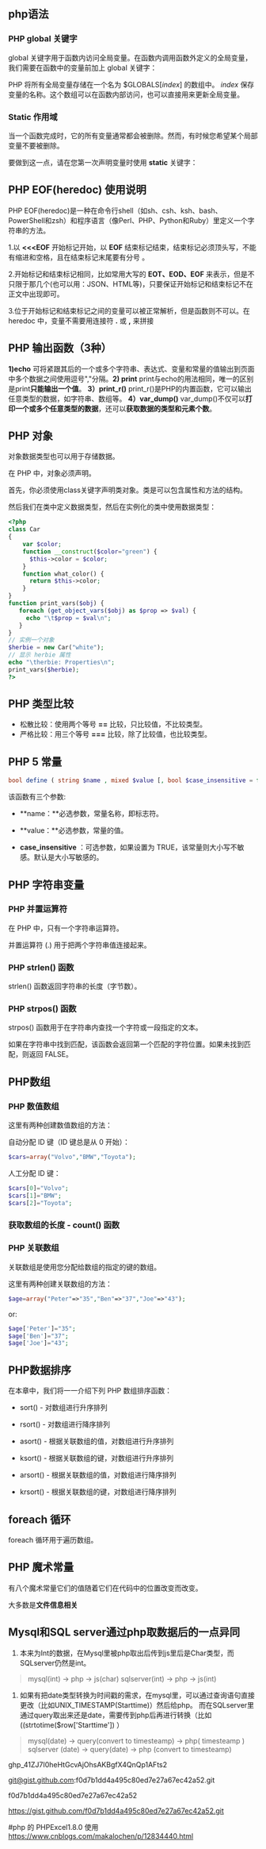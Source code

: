 ## php语法

### PHP global 关键字

global 关键字用于函数内访问全局变量。在函数内调用函数外定义的全局变量，我们需要在函数中的变量前加上 global 关键字：

PHP 将所有全局变量存储在一个名为 $GLOBALS[*index*] 的数组中。 *index* 保存变量的名称。这个数组可以在函数内部访问，也可以直接用来更新全局变量。

### Static 作用域

当一个函数完成时，它的所有变量通常都会被删除。然而，有时候您希望某个局部变量不要被删除。

要做到这一点，请在您第一次声明变量时使用 **static** 关键字：

## PHP EOF(heredoc) 使用说明

PHP EOF(heredoc)是一种在命令行shell（如sh、csh、ksh、bash、PowerShell和zsh）和程序语言（像Perl、PHP、Python和Ruby）里定义一个字符串的方法。

1.以 **<<<EOF** 开始标记开始，以 **EOF** 结束标记结束，结束标记必须顶头写，不能有缩进和空格，且在结束标记末尾要有分号 。

2.开始标记和结束标记相同，比如常用大写的 **EOT、EOD、EOF** 来表示，但是不只限于那几个(也可以用：JSON、HTML等)，只要保证开始标记和结束标记不在正文中出现即可。

3.位于开始标记和结束标记之间的变量可以被正常解析，但是函数则不可以。在 heredoc 中，变量不需要用连接符 **.** 或 **,** 来拼接

## PHP 输出函数（3种）

**1)echo**
可将紧跟其后的一个或多个字符串、表达式、变量和常量的值输出到页面中多个数据之间使用逗号","分隔。**2) print**
print与echo的用法相同，唯一的区别是print**只能输出一个值**。
**3）print_r()**
print_r()是PHP的内置函数，它可以输出任意类型的数据，如字符串、数组等。
**4）var_dump()**
var_dump()不仅可以**打印一个或多个任意类型的数据**，还可以**获取数据的类型和元素个数**。

## PHP 对象

对象数据类型也可以用于存储数据。

在 PHP 中，对象必须声明。

首先，你必须使用class关键字声明类对象。类是可以包含属性和方法的结构。

然后我们在类中定义数据类型，然后在实例化的类中使用数据类型：

```php
<?php
class Car
{
    var $color;
    function __construct($color="green") {
      $this->color = $color;
    }
    function what_color() {
      return $this->color;
    }
}
function print_vars($obj) {
   foreach (get_object_vars($obj) as $prop => $val) {
     echo "\t$prop = $val\n";
   }
}
// 实例一个对象
$herbie = new Car("white");
// 显示 herbie 属性
echo "\therbie: Properties\n";
print_vars($herbie);
?>  

```

## PHP 类型比较

- 松散比较：使用两个等号 **==** 比较，只比较值，不比较类型。
- 严格比较：用三个等号 **===** 比较，除了比较值，也比较类型。

## PHP 5 常量

```php
bool define ( string $name , mixed $value [, bool $case_insensitive = false ] )
```

该函数有三个参数:

- **name：**必选参数，常量名称，即标志符。

- **value：**必选参数，常量的值。

- **case_insensitive** ：可选参数，如果设置为 TRUE，该常量则大小写不敏感。默认是大小写敏感的。

## PHP 字符串变量

### PHP 并置运算符

在 PHP 中，只有一个字符串运算符。

并置运算符 (.) 用于把两个字符串值连接起来。

### PHP strlen() 函数

strlen() 函数返回字符串的长度（字节数）。

### PHP strpos() 函数

strpos() 函数用于在字符串内查找一个字符或一段指定的文本。

如果在字符串中找到匹配，该函数会返回第一个匹配的字符位置。如果未找到匹配，则返回 FALSE。

## PHP数组

### PHP 数值数组

这里有两种创建数值数组的方法：

自动分配 ID 键（ID 键总是从 0 开始）：

```php
$cars=array("Volvo","BMW","Toyota");
```

人工分配 ID 键：

```php
$cars[0]="Volvo";
$cars[1]="BMW";
$cars[2]="Toyota";
```

### 获取数组的长度 - count() 函数

### PHP 关联数组

关联数组是使用您分配给数组的指定的键的数组。

这里有两种创建关联数组的方法：

```php
$age=array("Peter"=>"35","Ben"=>"37","Joe"=>"43");
```

or:

```php
$age['Peter']="35";
$age['Ben']="37";
$age['Joe']="43";
```

## PHP数据排序

在本章中，我们将一一介绍下列 PHP 数组排序函数：

- sort() - 对数组进行升序排列

- rsort() - 对数组进行降序排列

- asort() - 根据关联数组的值，对数组进行升序排列

- ksort() - 根据关联数组的键，对数组进行升序排列

- arsort() - 根据关联数组的值，对数组进行降序排列

- krsort() - 根据关联数组的键，对数组进行降序排列

## foreach 循环

foreach 循环用于遍历数组。

## PHP 魔术常量

有八个魔术常量它们的值随着它们在代码中的位置改变而改变。

大多数是**文件信息相关**

## Mysql和SQL server通过php取数据后的一点异同

1. 本来为Int的数据，在Mysql里被php取出后传到js里后是Char类型，而SQLserver仍然是int。

> mysql(int) -> php -> js(char)
>  sqlserver(int) -> php -> js(int)

1. 如果有把date类型转换为时间戳的需求，在mysql里，可以通过查询语句直接更改（比如UNIX_TIMESTAMP(Starttime)）然后给php。   而在SQLserver里通过query取出来还是date，需要传到php后再进行转换（比如((strtotime($row['Starttime']) ）

> mysql(date) -> query(convert to timesteamp) -> php( timesteamp )
>  sqlserver (date) -> query(date)  -> php (convert to timesteamp)



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

git@gist.github.com:f0d7b1dd4a495c80ed7e27a67ec42a52.git

f0d7b1dd4a495c80ed7e27a67ec42a52

https://gist.github.com/f0d7b1dd4a495c80ed7e27a67ec42a52.git

#php 的 PHPExcel1.8.0 使用
https://www.cnblogs.com/makalochen/p/12834440.html

